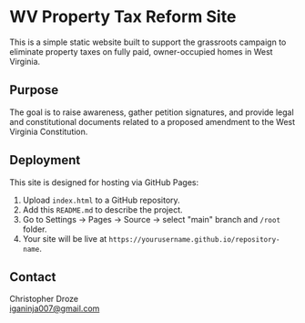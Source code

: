 # WV Property Tax Reform Site

This is a simple static website built to support the grassroots campaign to eliminate property taxes on fully paid, owner-occupied homes in West Virginia.

## Purpose
The goal is to raise awareness, gather petition signatures, and provide legal and constitutional documents related to a proposed amendment to the West Virginia Constitution.

## Deployment
This site is designed for hosting via GitHub Pages:
1. Upload `index.html` to a GitHub repository.
2. Add this `README.md` to describe the project.
3. Go to Settings → Pages → Source → select "main" branch and `/root` folder.
4. Your site will be live at `https://yourusername.github.io/repository-name`.

## Contact
Christopher Droze  
iganinja007@gmail.com
